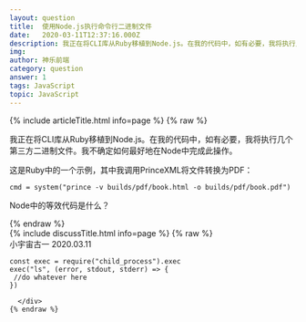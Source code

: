 ```yaml
---
layout: question
title:  使用Node.js执行命令行二进制文件
date:   2020-03-11T12:37:16.000Z
description: 我正在将CLI库从Ruby移植到Node.js。在我的代码中，如有必要，我将执行几个第三方二进制文件。我不确定如何最好地在Node中完成此操作。这是R...
img: 
author: 神乐前端
category: question
answer: 1
tags: JavaScript
topic: JavaScript
---
```

<div class="article-root">
  <div class="article">
    {% include articleTitle.html info=page %}
    {% raw %}
    <div class="article-content"><p><font style="vertical-align: inherit;"><font style="vertical-align: inherit;">我正在将CLI库从Ruby移植到Node.js。</font><font style="vertical-align: inherit;">在我的代码中，如有必要，我将执行几个第三方二进制文件。</font><font style="vertical-align: inherit;">我不确定如何最好地在Node中完成此操作。</font></font></p>

<p><font style="vertical-align: inherit;"><font style="vertical-align: inherit;">这是Ruby中的一个示例，其中我调用PrinceXML将文件转换为PDF：</font></font></p>

<pre><code>cmd = system("prince -v builds/pdf/book.html -o builds/pdf/book.pdf")
</code></pre>

<p><font style="vertical-align: inherit;"><font style="vertical-align: inherit;">Node中的等效代码是什么？</font></font></p></div>
    {% endraw %}
  </div>

  <div class="discuss-wrapper">
    {% include discussTitle.html info=page %}
    {% raw %}
    <div class="discuss-item">
        <div class="discuss-parent">
          <div class="discuss-meta">
            <span class="discuss-user">小宇宙古一</span>
            <span class="discuss-time">2020.03.11</span>
          </div>
          <div class="discuss-comment"><pre><code>const exec = require("child_process").exec<font></font>
exec("ls", (error, stdout, stderr) =&gt; {<font></font>
 //do whatever here<font></font>
})<font></font>
</code></pre></div>
        </div>
        
      </div>
    {% endraw %}
  </div>
<div>
